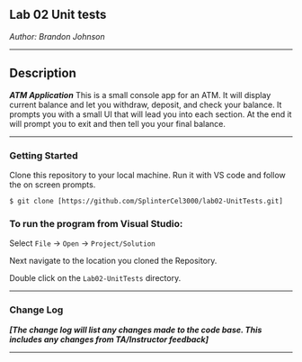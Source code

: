 ## Lab 02 Unit tests



*Author: Brandon Johnson*

----

## Description
***ATM Application***
This is a small console app for an ATM. It will display current balance and let you withdraw, deposit, and check your balance. It prompts you with a small UI that will lead you into each section. At the end it will prompt you to exit and then tell you your final balance.

---

### Getting Started
Clone this repository to your local machine. Run it with VS code and follow the on screen prompts. 

```
$ git clone [https://github.com/SplinterCel3000/lab02-UnitTests.git]
```

### To run the program from Visual Studio:
Select ```File``` -> ```Open``` -> ```Project/Solution```

Next navigate to the location you cloned the Repository.

Double click on the ```Lab02-UnitTests``` directory.



---

### Change Log
***[The change log will list any changes made to the code base. This includes any changes from TA/Instructor feedback]***  



------------------------------

